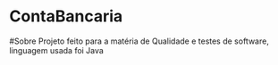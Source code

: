 # ContaBancaria

#Sobre
Projeto feito para a matéria de Qualidade e testes de software, linguagem usada foi Java
